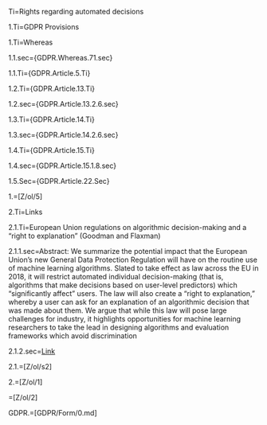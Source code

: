 Ti=Rights regarding automated decisions

1.Ti=GDPR Provisions

1.Ti=Whereas

1.1.sec={GDPR.Whereas.71.sec}

1.1.Ti={GDPR.Article.5.Ti}

1.2.Ti={GDPR.Article.13.Ti}

1.2.sec={GDPR.Article.13.2.6.sec}

1.3.Ti={GDPR.Article.14.Ti}

1.3.sec={GDPR.Article.14.2.6.sec}

1.4.Ti={GDPR.Article.15.Ti}

1.4.sec={GDPR.Article.15.1.8.sec}

1.5.Sec={GDPR.Article.22.Sec}

1.=[Z/ol/5]

2.Ti=Links

2.1.Ti=European Union regulations on algorithmic decision-making and a “right to explanation” (Goodman and Flaxman)
 
2.1.1.sec=Abstract: We summarize the potential impact that the European Union’s new General Data Protection Regulation will have on the routine use of machine learning algorithms. Slated to take effect as law across the EU in 2018, it will restrict automated individual decision-making (that is, algorithms that make decisions based on user-level predictors) which “significantly affect” users. The law will also create a “right to explanation,” whereby a user can ask for an explanation of an algorithmic decision that was made about them. We argue that while this law will pose large challenges for industry, it highlights opportunities for machine learning researchers to take the lead in designing algorithms and evaluation frameworks which avoid discrimination

2.1.2.sec=<a href="https://arxiv.org/pdf/1606.08813v2.pdf">Link</a>

2.1.=[Z/ol/s2]

2.=[Z/ol/1]

=[Z/ol/2]

GDPR.=[GDPR/Form/0.md]  
